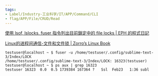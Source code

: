 ```yaml
---
tags:
- Label/Industry-工业科学/IT/APP/Command/CLI
- flag/APP/File/CRUD/Read
---
```


[使用 lsof, lslocks, fuser 指令列出目前鎖定中的 file locks | EPH 的程式日記](https://ephrain.net/linux-%E4%BD%BF%E7%94%A8-lsof-lslocks-fuser-%E6%8C%87%E4%BB%A4%E5%88%97%E5%87%BA%E7%9B%AE%E5%89%8D%E9%8E%96%E5%AE%9A%E4%B8%AD%E7%9A%84-file-locks/)

[Linux的进程间通信-文件和文件锁 | Zorro’s Linux Book](https://zorrozou.github.io/docs/books/linuxde-jin-cheng-jian-tong-4fe1-wen-jian-he-wen-jian-suo.html)


```
testuser@localhost ~ $ fuser -u /home/testuser/.config/sublime-text-3/Index/LOCK
/home/testuser/.config/sublime-text-3/Index/LOCK: 16323(testuser)
testuser@localhost ~ $ ps aux | grep 16323
testuser 16323  0.0  0.5 1739384 167364 ?   Ssl  Feb23   1:36 subl

```